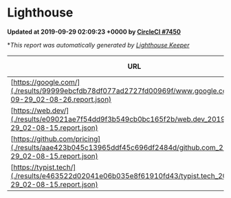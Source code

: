 
# Lighthouse

**Updated at 2019-09-29 02:09:23 +0000 by [CircleCI #7450](https://circleci.com/gh/ItinerisLtd/lighthouse-keeper-example/7450)**

**This report was automatically generated by [Lighthouse Keeper](https://github.com/itinerisltd/lighthouse-keeper)*

| URL | Performance | Accessibility | Best Practices | SEO | PWA | Updated At |
| --- | --- | --- | --- | --- | --- | --- |
| [https://google.com/](./results/99999ebcfdb78df077ad2727fd00969f/www.google.com_2019-09-29_02-08-26.report.json) | 0.95 | 0.86 | 0.93 | 0.83 | 0.56 | 2019-09-29T02:08:26.520Z |
| [https://web.dev/](./results/e09021ae7f54dd9f3b549cb0bc165f2b/web.dev_2019-09-29_02-08-15.report.json) | 0.88 | 0.9 | 1 | 0.96 | 1 | 2019-09-29T02:08:15.009Z |
| [https://github.com/pricing](./results/aae423b045c13965ddf45c696df2484d/github.com_2019-09-29_02-08-15.report.json) | 0.9 | 0.93 | 0.93 | 0.92 | 0.56 | 2019-09-29T02:08:15.121Z |
| [https://typist.tech/](./results/e463522d02041e06b035e8f61910fd43/typist.tech_2019-09-29_02-08-15.report.json) |  |  |  |  |  | 2019-09-29T02:08:15.520Z |

